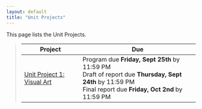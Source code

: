 ```yaml
---
layout: default
title: "Unit Projects"
---
```


This page lists the Unit Projects.

> Project | Due
> ------- | ---
> [Unit Project 1: Visual Art](project01.html) | Program due **Friday, Sept 25th** by 11:59 PM<br>Draft of report due **Thursday, Sept 24th** by 11:59 PM<br>Final report due **Friday, Oct 2nd** by 11:59 PM

